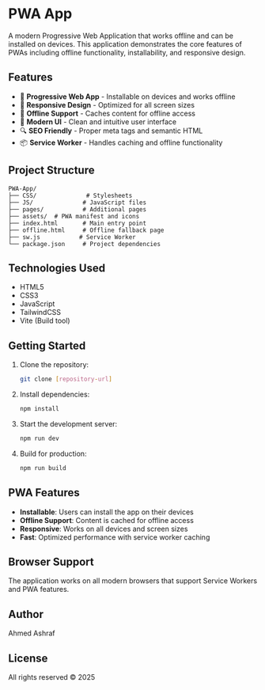 # PWA App

A modern Progressive Web Application that works offline and can be installed on devices. This application demonstrates the core features of PWAs including offline functionality, installability, and responsive design.

## Features

- 🚀 **Progressive Web App** - Installable on devices and works offline
- 📱 **Responsive Design** - Optimized for all screen sizes
- 🔄 **Offline Support** - Caches content for offline access
- 🎨 **Modern UI** - Clean and intuitive user interface
- 🔍 **SEO Friendly** - Proper meta tags and semantic HTML
- 📦 **Service Worker** - Handles caching and offline functionality

## Project Structure

```
PWA-App/
├── CSS/              # Stylesheets
├── JS/              # JavaScript files
├── pages/           # Additional pages
├── assets/  # PWA manifest and icons
├── index.html       # Main entry point
├── offline.html     # Offline fallback page
├── sw.js           # Service Worker
└── package.json     # Project dependencies
```

## Technologies Used

- HTML5
- CSS3
- JavaScript
- TailwindCSS
- Vite (Build tool)

## Getting Started

1. Clone the repository:

   ```bash
   git clone [repository-url]
   ```

2. Install dependencies:

   ```bash
   npm install
   ```

3. Start the development server:

   ```bash
   npm run dev
   ```

4. Build for production:
   ```bash
   npm run build
   ```

## PWA Features

- **Installable**: Users can install the app on their devices
- **Offline Support**: Content is cached for offline access
- **Responsive**: Works on all devices and screen sizes
- **Fast**: Optimized performance with service worker caching

## Browser Support

The application works on all modern browsers that support Service Workers and PWA features.

## Author

Ahmed Ashraf

## License

All rights reserved © 2025
